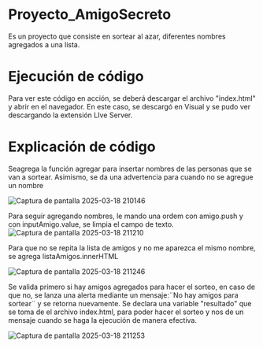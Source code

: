 # Proyecto_AmigoSecreto
Es un proyecto que consiste en sortear al azar, diferentes nombres agregados a una lista. 

# Ejecución de código
Para ver este código en acción, se deberá descargar el archivo "index.html" y abrir en el navegador.
En este caso, se descargó en Visual y se pudo ver descargando la extensión LIve Server. 

# Explicación de código

Seagrega la función agregar para insertar nombres de las personas que se van a sortear.
Asimismo, se da una advertencia para cuando no se agregue un nombre

![Captura de pantalla 2025-03-18 210146](https://github.com/user-attachments/assets/c66067d0-ad9d-439c-b400-da48615d0200)

Para seguir agregando nombres, le mando una ordem con amigo.push y  con inputAmigo.value, se limpia el campo de texto.
![Captura de pantalla 2025-03-18 211210](https://github.com/user-attachments/assets/a7800071-b23d-4e3e-ba64-9751e7c75385)

Para que no se repita la lista de amigos y no me aparezca el mismo nombre, se agrega listaAmigos.innerHTML

![Captura de pantalla 2025-03-18 211246](https://github.com/user-attachments/assets/dc444dbe-e74e-49e0-9e3c-8e51201fc24a)

Se valida primero si hay amigos agregados para hacer el sorteo, en caso de que no, se lanza una alerta mediante un mensaje:¨No hay amigos para sortear¨ y se retorna nuevamente.
Se declara una variable "resultado" que se toma de el archivo index.html, para poder hacer el sorteo y nos de un mensaje cuando se haga la ejecución de manera efectiva.

![Captura de pantalla 2025-03-18 211253](https://github.com/user-attachments/assets/0f1da75a-00d8-41fc-a716-37fdefea60f2)
